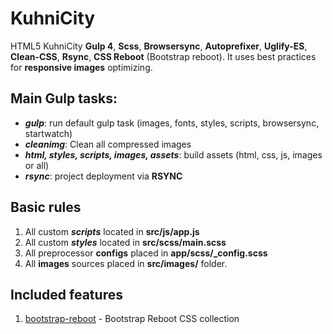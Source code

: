 <h1>KuhniCity</h1>

<p>HTML5 KuhniCity <strong>Gulp 4</strong>, <strong>Scss</strong>, <strong>Browsersync</strong>, <strong>Autoprefixer</strong>, <strong>Uglify-ES</strong>, <strong>Clean-CSS</strong>, <strong>Rsync</strong>, <strong>CSS Reboot</strong> (Bootstrap reboot). It uses best practices for <strong>responsive images</strong> optimizing.</p>

<h2>Main Gulp tasks:</h2>
<ul>
  <li><strong title="gulp task"><em>gulp</em></strong>: run default gulp task (images, fonts, styles, scripts, browsersync, startwatch)</li>
  <li><strong title="cleanimg task"><em>cleanimg</em></strong>: Clean all compressed images</li>
  <li><strong title="styles, scripts, images, assets tasks"><em>html, styles, scripts, images, assets</em></strong>: build assets (html, css, js, images or all)</li>
  <li><strong title="rsync task"><em>rsync</em></strong>: project deployment via <strong>RSYNC</strong></li>
</ul>

<h2>Basic rules</h2>

<ol>
  <li>All custom <strong title="scripts task"><em>scripts</em></strong> located in <strong>src/js/app.js</strong></li>
  <li>All custom <strong title="styles task"><em>styles</em></strong> located in <strong>src/scss/main.scss</strong></li>
  <li>All preprocessor <strong>configs</strong> placed in <strong>app/scss/_config.scss</strong></li>
  <li>All <strong>images</strong> sources placed in <strong>src/images/</strong> folder.</li>
</ol>

<h2>Included features</h2>

<ol>
  <li><a href="https://getbootstrap.com/docs/4.0/content/reboot/">bootstrap-reboot</a> - Bootstrap Reboot CSS collection</li>
</ol>